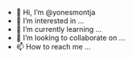 - 👋 Hi, I’m @yonesmontja
- 👀 I’m interested in ...
- 🌱 I’m currently learning ...
- 💞️ I’m looking to collaborate on ...
- 📫 How to reach me ...

<!---
yonesmontja/yonesmontja is a ✨ special ✨ repository because its `README.md` (this file) appears on your GitHub profile.
You can click the Preview link to take a look at your changes.
--->

